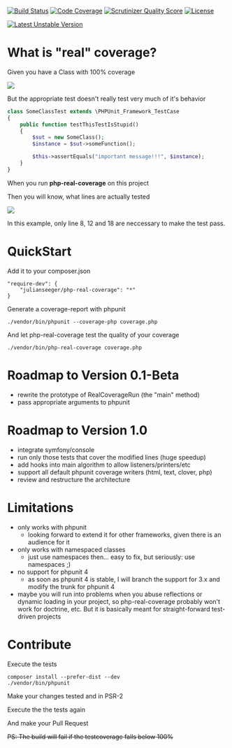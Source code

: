 [![Build Status](https://travis-ci.org/julianseeger/php-real-coverage.png?branch=master)](https://travis-ci.org/julianseeger/php-real-coverage)
[![Code Coverage](https://scrutinizer-ci.com/g/julianseeger/php-real-coverage/badges/coverage.png?s=1e024112911df161826d6270626cf409f00f8455)](https://scrutinizer-ci.com/g/julianseeger/php-real-coverage/)
[![Scrutinizer Quality Score](https://scrutinizer-ci.com/g/julianseeger/php-real-coverage/badges/quality-score.png?s=c0d591e596fc48b728b46654969d00cdcee9b3d8)](https://scrutinizer-ci.com/g/julianseeger/php-real-coverage/)
[![License](https://poser.pugx.org/julianseeger/php-real-coverage/license.png)](https://packagist.org/packages/julianseeger/php-real-coverage)

[![Latest Unstable Version](https://poser.pugx.org/julianseeger/php-real-coverage/v/unstable.png)](https://packagist.org/packages/julianseeger/php-real-coverage)

What is "real" coverage?
========================

Given you have a Class with 100% coverage

![](https://raw.github.com/julianseeger/php-real-coverage/master/readme-resources/unreal-coverage.png)

But the appropriate test doesn't really test very much of it's behavior

```php
class SomeClassTest extends \PHPUnit_Framework_TestCase
{
    public function testThisTestIsStupid()
    {
        $sut = new SomeClass();
        $instance = $sut->someFunction();

        $this->assertEquals("important message!!!", $instance);
    }
}
```

When you run **php-real-coverage** on this project

Then you will know, what lines are actually tested

![](https://raw.github.com/julianseeger/php-real-coverage/master/readme-resources/real-coverage.png)

In this example, only line 8, 12 and 18 are neccessary to make the test pass.

QuickStart
==========

Add it to your composer.json
```
"require-dev": {
    "julianseeger/php-real-coverage": "*"
}
```
Generate a coverage-report with phpunit
```
./vendor/bin/phpunit --coverage-php coverage.php
```
And let php-real-coverage test the quality of your coverage
```
./vendor/bin/php-real-coverage coverage.php
```

Roadmap to Version 0.1-Beta
===========================
* rewrite the prototype of RealCoverageRun (the "main" method)
* pass appropriate arguments to phpunit

Roadmap to Version 1.0
======================
* integrate symfony/console
* run only those tests that cover the modified lines (huge speedup)
* add hooks into main algorithm to allow listeners/printers/etc
* support all default phpunit coverage writers (html, text, clover, php)
* review and restructure the architecture

Limitations
===========
* only works with phpunit
  * looking forward to extend it for other frameworks, given there is an audience for it
* only works with namespaced classes
  * just use namespaces then... easy to fix, but seriously: use namespaces ;)
* no support for phpunit 4
  * as soon as phpunit 4 is stable, I will branch the support for 3.x and modify the trunk for phpunit 4
* maybe you will run into problems when you abuse reflections or dynamic loading in your project, so php-real-coverage probably won't work for doctrine, etc. But it is basically meant for straight-forward test-driven projects


Contribute
==========

Execute the tests
```
composer install --prefer-dist --dev
./vendor/bin/phpunit
```

Make your changes tested and in PSR-2

Execute the the tests again

And make your Pull Request

~~PS: The build will fail if the testcoverage falls below 100%~~
